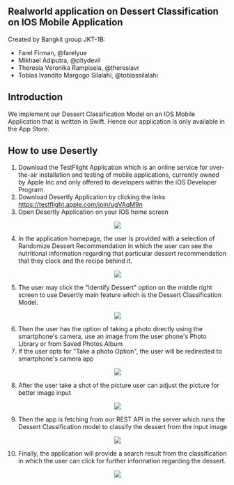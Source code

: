 ## Realworld application on Dessert Classification on IOS Mobile Application

Created by Bangkit group JKT-1B:
* Farel Firman, @farelyue
* Mikhael Adiputra, @pitydevil
* Theresia Veronika Rampisela, @theresiavr
* Tobias Ivandito Margogo Silalahi, @tobiassilalahi

## Introduction
We implement our Dessert Classification Model on an IOS Mobile Application that is written in Swift. Hence our application is only available in the App Store.

## How to use Desertly

1. Download the TestFlight Application which is an online service for over-the-air installation and testing of mobile applications, currently owned by Apple Inc and only offered to developers within the iOS Developer Program
2. Download Desertly Application by clicking the links https://testflight.apple.com/join/ugVAqM9n
3. Open Desertly Application on your IOS home screen

<p align="center">
  <img src="https://github.com/pitydevil/Desertly/blob/master/Images/step1.png">
</p>

4. In the application homepage, the user is provided with a selection of Randomize Dessert Recommendation in which the user can see the nutritional information regarding that particular dessert recommendation that they clock and the recipe behind it.

<p align="center">
  <img src="https://github.com/pitydevil/Desertly/blob/master/Images/step2.png">
</p>

5. The user may click the "Identify Dessert" option on the middle right screen to use Desertly main feature which is the Dessert Classification Model.

<p align="center">
  <img src="https://github.com/pitydevil/Desertly/blob/master/Images/step3.png">
</p>

6. Then the user has the option of taking a photo directly using the smartphone's camera, use an image from the user phone's Photo Library or from Saved Photos Album
7. If the user opts for "Take a photo Option", the user will be redirected to smartphone's camera app

<p align="center">
  <img src="https://github.com/pitydevil/Desertly/blob/master/Images/step4.png">
</p>

8. After the user take a shot of the picture user can adjust the picture for better image input

<p align="center">
  <img src="https://github.com/pitydevil/Desertly/blob/master/Images/step5.png">
</p>

9. Then the app is fetching from our REST API in the server which runs the Dessert Classification model to classify the dessert from the input image

<p align="center">
  <img src="https://github.com/pitydevil/Desertly/blob/master/Images/step6.png">
</p>

10. Finally, the application will provide a search result from the classification in which the user can click for further information regarding the dessert.

<p align="center">
  <img src="https://github.com/pitydevil/Desertly/blob/master/Images/step7.png">
</p>
